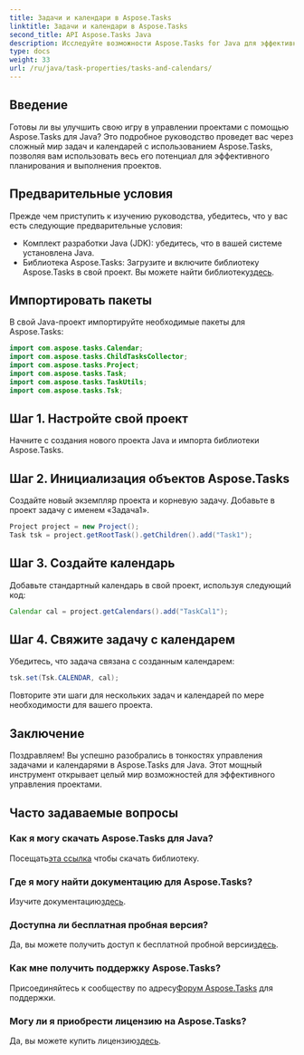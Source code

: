 ```yaml
---
title: Задачи и календари в Aspose.Tasks
linktitle: Задачи и календари в Aspose.Tasks
second_title: API Aspose.Tasks Java
description: Исследуйте возможности Aspose.Tasks for Java для эффективного управления задачами и календарями. Загрузите сейчас и получите беспрепятственный опыт управления проектами!
type: docs
weight: 33
url: /ru/java/task-properties/tasks-and-calendars/
---
```

## Введение
Готовы ли вы улучшить свою игру в управлении проектами с помощью Aspose.Tasks для Java? Это подробное руководство проведет вас через сложный мир задач и календарей с использованием Aspose.Tasks, позволяя вам использовать весь его потенциал для эффективного планирования и выполнения проектов.
## Предварительные условия
Прежде чем приступить к изучению руководства, убедитесь, что у вас есть следующие предварительные условия:
- Комплект разработки Java (JDK): убедитесь, что в вашей системе установлена Java.
- Библиотека Aspose.Tasks: Загрузите и включите библиотеку Aspose.Tasks в свой проект. Вы можете найти библиотеку[здесь](https://releases.aspose.com/tasks/java/).
## Импортировать пакеты
В свой Java-проект импортируйте необходимые пакеты для Aspose.Tasks:
```java
import com.aspose.tasks.Calendar;
import com.aspose.tasks.ChildTasksCollector;
import com.aspose.tasks.Project;
import com.aspose.tasks.Task;
import com.aspose.tasks.TaskUtils;
import com.aspose.tasks.Tsk;
```
## Шаг 1. Настройте свой проект
Начните с создания нового проекта Java и импорта библиотеки Aspose.Tasks.
## Шаг 2. Инициализация объектов Aspose.Tasks
Создайте новый экземпляр проекта и корневую задачу. Добавьте в проект задачу с именем «Задача1».
```java
Project project = new Project();
Task tsk = project.getRootTask().getChildren().add("Task1");
```
## Шаг 3. Создайте календарь
Добавьте стандартный календарь в свой проект, используя следующий код:
```java
Calendar cal = project.getCalendars().add("TaskCal1");
```
## Шаг 4. Свяжите задачу с календарем
Убедитесь, что задача связана с созданным календарем:
```java
tsk.set(Tsk.CALENDAR, cal);
```
Повторите эти шаги для нескольких задач и календарей по мере необходимости для вашего проекта.
## Заключение
Поздравляем! Вы успешно разобрались в тонкостях управления задачами и календарями в Aspose.Tasks для Java. Этот мощный инструмент открывает целый мир возможностей для эффективного управления проектами.
## Часто задаваемые вопросы
### Как я могу скачать Aspose.Tasks для Java?
 Посещать[эта ссылка](https://releases.aspose.com/tasks/java/) чтобы скачать библиотеку.
### Где я могу найти документацию для Aspose.Tasks?
 Изучите документацию[здесь](https://reference.aspose.com/tasks/java/).
### Доступна ли бесплатная пробная версия?
Да, вы можете получить доступ к бесплатной пробной версии[здесь](https://releases.aspose.com/).
### Как мне получить поддержку Aspose.Tasks?
 Присоединяйтесь к сообществу по адресу[Форум Aspose.Tasks](https://forum.aspose.com/c/tasks/15) для поддержки.
### Могу ли я приобрести лицензию на Aspose.Tasks?
 Да, вы можете купить лицензию[здесь](https://purchase.aspose.com/buy).